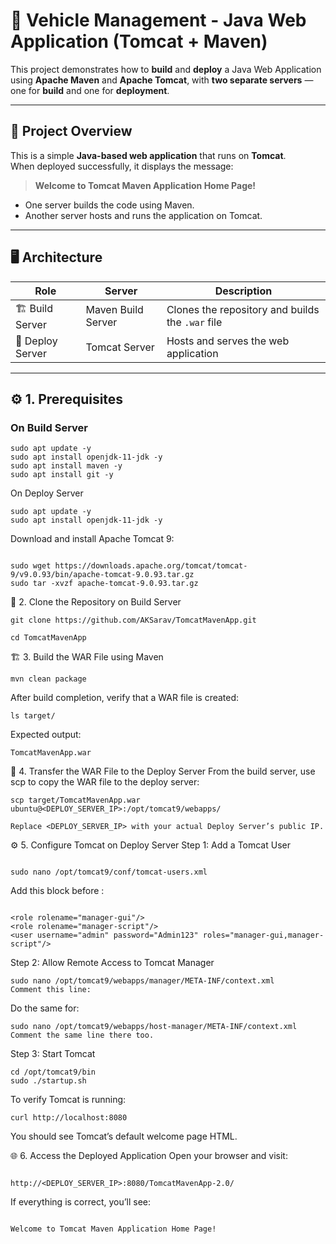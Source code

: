 # 🚗 Vehicle Management - Java Web Application (Tomcat + Maven)

This project demonstrates how to **build** and **deploy** a Java Web Application using **Apache Maven** and **Apache Tomcat**, with **two separate servers** — one for **build** and one for **deployment**.

---

## 🧩 Project Overview

This is a simple **Java-based web application** that runs on **Tomcat**.  
When deployed successfully, it displays the message:

> **Welcome to Tomcat Maven Application Home Page!**


- One server builds the code using Maven.
- Another server hosts and runs the application on Tomcat.

---

## 🖥️ Architecture

| Role | Server | Description |
|------|---------|-------------|
| 🏗️ Build Server | Maven Build Server | Clones the repository and builds the `.war` file |
| 🚀 Deploy Server | Tomcat Server | Hosts and serves the web application |

---

## ⚙️ 1. Prerequisites

### On Build Server
```
sudo apt update -y
sudo apt install openjdk-11-jdk -y
sudo apt install maven -y
sudo apt install git -y
```
On Deploy Server
```
sudo apt update -y
sudo apt install openjdk-11-jdk -y
```
Download and install Apache Tomcat 9:

```

sudo wget https://downloads.apache.org/tomcat/tomcat-9/v9.0.93/bin/apache-tomcat-9.0.93.tar.gz
sudo tar -xvzf apache-tomcat-9.0.93.tar.gz
```
🧱 2. Clone the Repository on Build Server
```
git clone https://github.com/AKSarav/TomcatMavenApp.git

cd TomcatMavenApp
```
🏗️ 3. Build the WAR File using Maven

```
mvn clean package

```
After build completion, verify that a WAR file is created:

```
ls target/
```
Expected output:

```
TomcatMavenApp.war
```
🔁 4. Transfer the WAR File to the Deploy Server
From the build server, use scp to copy the WAR file to the deploy server:

```
scp target/TomcatMavenApp.war ubuntu@<DEPLOY_SERVER_IP>:/opt/tomcat9/webapps/

Replace <DEPLOY_SERVER_IP> with your actual Deploy Server’s public IP.

```

⚙️ 5. Configure Tomcat on Deploy Server
Step 1: Add a Tomcat User
```

sudo nano /opt/tomcat9/conf/tomcat-users.xml

```
Add this block before </tomcat-users>:

```

<role rolename="manager-gui"/>
<role rolename="manager-script"/>
<user username="admin" password="Admin123" roles="manager-gui,manager-script"/>

```

Step 2: Allow Remote Access to Tomcat Manager
```
sudo nano /opt/tomcat9/webapps/manager/META-INF/context.xml
Comment this line:

```
<!-- <Valve className="org.apache.catalina.valves.RemoteAddrValve"
           allow="127\.\d+\.\d+\.\d+|::1" /> -->

           
Do the same for:

```
sudo nano /opt/tomcat9/webapps/host-manager/META-INF/context.xml
Comment the same line there too.

```

Step 3: Start Tomcat
```
cd /opt/tomcat9/bin
sudo ./startup.sh
```

To verify Tomcat is running:

```
curl http://localhost:8080

```

You should see Tomcat’s default welcome page HTML.

🌐 6. Access the Deployed Application
Open your browser and visit:

```

http://<DEPLOY_SERVER_IP>:8080/TomcatMavenApp-2.0/
```
If everything is correct, you’ll see:

```

Welcome to Tomcat Maven Application Home Page!

```

